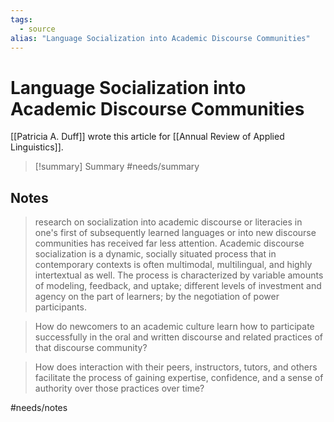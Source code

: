 ```yaml
---
tags: 
  - source
alias: "Language Socialization into Academic Discourse Communities"
---
```

# Language Socialization into Academic Discourse Communities
[[Patricia A. Duff]] wrote this article for [[Annual Review of Applied Linguistics]].

> [!summary] Summary
> #needs/summary
## Notes
> research on socialization into academic discourse or literacies in one's first of subsequently learned languages or into new discourse communities has received far less attention. Academic discourse socialization is a dynamic, socially situated process that in contemporary contexts is often multimodal, multilingual, and highly intertextual as well. The process is characterized by variable amounts of modeling, feedback, and uptake; different levels of investment and agency on the part of learners; by the negotiation of power participants.

> How do newcomers to an academic culture learn how to participate successfully in the oral and written discourse and related practices of that discourse community?

> How does interaction with their peers, instructors, tutors, and others facilitate the process of gaining expertise, confidence, and a sense of authority over those practices over time?

#needs/notes
